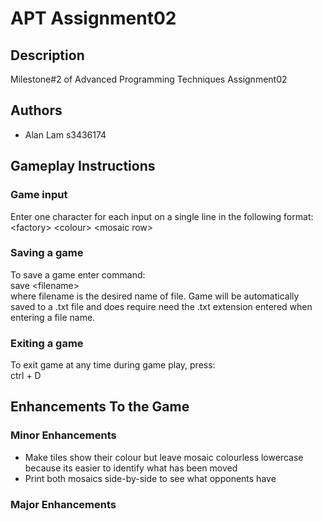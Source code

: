# APT Assignment02

## Description
Milestone#2 of Advanced Programming Techniques Assignment02

## Authors
- Alan Lam 		s3436174

## Gameplay Instructions
### Game input
Enter one character for each input on a single line in the following format:  
\<factory> \<colour> \<mosaic row>

### Saving a game
To save a game enter command:  
save \<filename>  
where filename is the desired name of file. Game will be automatically saved to a .txt file 
and does require need the .txt extension entered when entering a file name.

### Exiting a game
To exit game at any time during game play, press:  
ctrl + D

## Enhancements To the Game

### Minor Enhancements
- Make tiles show their colour but leave mosaic colourless lowercase because its easier to identify what has been moved
- Print both mosaics side-by-side to see what opponents have

### Major Enhancements
